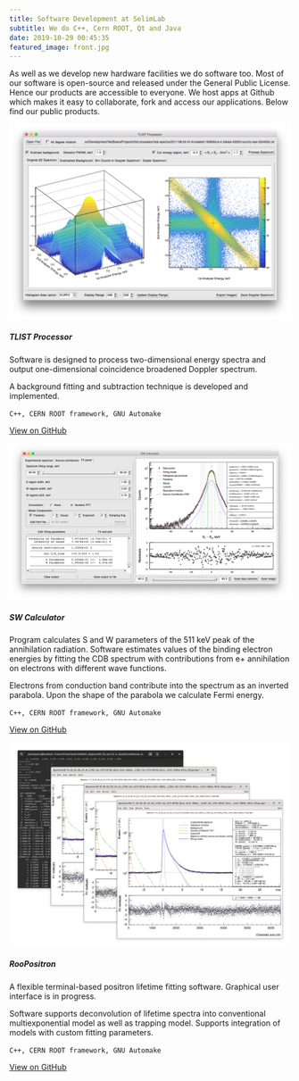 ```yaml
---
title: Software Development at SelimLab
subtitle: We do C++, Cern ROOT, Qt and Java
date: 2019-10-29 00:45:35
featured_image: front.jpg
---
```


As well as we develop new hardware facilities we do software too. Most of our software is open-source and released under the General Public License. Hence our products are accessible to everyone. We host apps at Github which makes it easy to collaborate, fork and access our applications. Below find our public products.

<div class="row mb-5">
    <div class="col-12 col-md-7">
        <img src="index/screenshot-tlist-processor.png" class="card-img" alt="TLIST Processor" />
    </div>
    <div class="col-12 col-md-5">
        <h5 class="mt-4 mb-3">TLIST Processor</h5>
        <p>Software is designed to process two-dimensional energy spectra and output one-dimensional coincidence broadened Doppler spectrum.</p>
        <p>A background fitting and subtraction technique is developed and implemented.</p>
        <p><code class="text-black-50">C++, CERN ROOT framework, GNU Automake</code></p>
        <p><a href="https://github.com/petrstepanov/tlist-processor" class="btn btn-primary" rel="nofollow" target="_blank">View on GitHub</a></p>
    </div>
</div>

<div class="row mb-5">
    <div class="col-md-7 order-md-2">
        <img src="index/screenshot-sw-calculator.png" class="card-img" alt="SW Calculator" />
    </div>
    <div class="col-md-5 order-md-1">
        <h5 class="mt-4 mb-3">SW Calculator</h5>
        <p>Program calculates S and W parameters of the 511 keV peak of the annihilation radiation. Software estimates values of the binding electron energies by fitting the CDB spectrum with contributions from e+ annihilation on electrons with different wave functions.</p>
        <p>Electrons from conduction band contribute into the spectrum as an inverted parabola. Upon the shape of the parabola we calculate Fermi energy.</p>
        <p><code class="text-black-50">C++, CERN ROOT framework, GNU Automake</code></p>
        <p><a href="https://github.com/petrstepanov/sw-calculator" class="btn btn-primary" rel="nofollow" target="_blank">View on GitHub</a></p>
    </div>
</div>

<div class="row mb-5">
    <div class="col-md-7">
        <img src="index/screenshot-roopositron.png" class="card-img" alt="SW Calculator" />
    </div>
    <div class="col-md-5">
        <h5 class="mt-4 mb-3">RooPositron</h5>
        <p>A flexible terminal-based positron lifetime fitting software. Graphical user interface is in progress.</p>
        <p>Software supports deconvolution of lifetime spectra into conventional multiexponential model as well as trapping model. Supports integration of models with custom fitting parameters.</p>
        <p><code class="text-black-50">C++, CERN ROOT framework, GNU Automake</code></p>
        <p><a href="https://github.com/petrstepanov/sw-calculator" class="btn btn-primary" rel="nofollow" target="_blank">View on GitHub</a></p>
    </div>
</div>